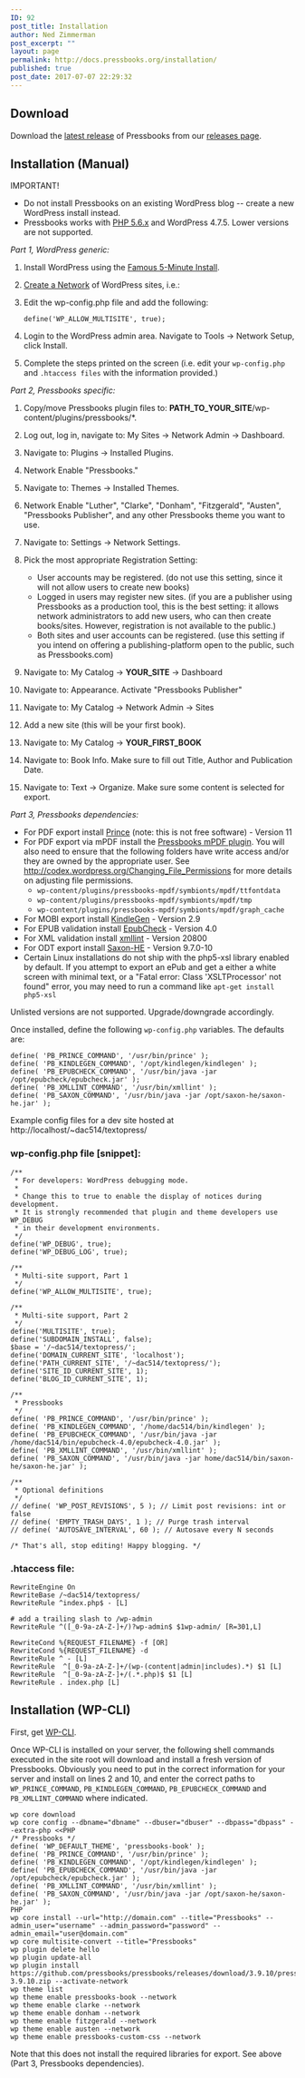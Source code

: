 ```yaml
---
ID: 92
post_title: Installation
author: Ned Zimmerman
post_excerpt: ""
layout: page
permalink: http://docs.pressbooks.org/installation/
published: true
post_date: 2017-07-07 22:29:32
---
```

## Download

Download the [latest release][1] of Pressbooks from our [releases page][2].

## Installation (Manual)

IMPORTANT!

*   Do not install Pressbooks on an existing WordPress blog -- create a new WordPress install instead.
*   Pressbooks works with [PHP 5.6.x][3] and WordPress 4.7.5. Lower versions are not supported.

*Part 1, WordPress generic:*

1.  Install WordPress using the [Famous 5-Minute Install][4].

2.  [Create a Network][5] of WordPress sites, i.e.:

3.  Edit the wp-config.php file and add the following:

    `define('WP_ALLOW_MULTISITE', true);`

4.  Login to the WordPress admin area. Navigate to Tools → Network Setup, click Install.

5.  Complete the steps printed on the screen (i.e. edit your `wp-config.php` and `.htaccess files` with the information provided.)

*Part 2, Pressbooks specific:*

1.  Copy/move Pressbooks plugin files to: **PATH_TO_YOUR_SITE**/wp-content/plugins/pressbooks/*.

2.  Log out, log in, navigate to: My Sites → Network Admin → Dashboard.

3.  Navigate to: Plugins → Installed Plugins.

4.  Network Enable "Pressbooks."

5.  Navigate to: Themes → Installed Themes.

6.  Network Enable "Luther", "Clarke", "Donham", "Fitzgerald", "Austen", "Pressbooks Publisher", and any other Pressbooks theme you want to use.

7.  Navigate to: Settings → Network Settings.

8.  Pick the most appropriate Registration Setting:

    *   User accounts may be registered. (do not use this setting, since it will not allow users to create new books)
    *   Logged in users may register new sites. (if you are a publisher using Pressbooks as a production tool, this is the best setting: it allows network administrators to add new users, who can then create books/sites. However, registration is not available to the public.)
    *   Both sites and user accounts can be registered. (use this setting if you intend on offering a publishing-platform open to the public, such as Pressbooks.com)

9.  Navigate to: My Catalog → **YOUR_SITE** → Dashboard

10. Navigate to: Appearance. Activate "Pressbooks Publisher"

11. Navigate to: My Catalog → Network Admin → Sites

12. Add a new site (this will be your first book).

13. Navigate to: My Catalog → **YOUR_FIRST_BOOK**

14. Navigate to: Book Info. Make sure to fill out Title, Author and Publication Date.

15. Navigate to: Text → Organize. Make sure some content is selected for export.

*Part 3, Pressbooks dependencies:*

*   For PDF export install [Prince][6] (note: this is not free software) - Version 11
*   For PDF export via mPDF install the [Pressbooks mPDF plugin][7]. You will also need to ensure that the following folders have write access and/or they are owned by the appropriate user. See http://codex.wordpress.org/Changing_File_Permissions for more details on adjusting file permissions.
    *   `wp-content/plugins/pressbooks-mpdf/symbionts/mpdf/ttfontdata`
    *   `wp-content/plugins/pressbooks-mpdf/symbionts/mpdf/tmp`
    *   `wp-content/plugins/pressbooks-mpdf/symbionts/mpdf/graph_cache`
*   For MOBI export install [KindleGen][8] - Version 2.9
*   For EPUB validation install [EpubCheck][9] - Version 4.0
*   For XML validation install [xmllint][10] - Version 20800
*   For ODT export install [Saxon-HE][11] - Version 9.7.0-10
*   Certain Linux installations do not ship with the php5-xsl library enabled by default. If you attempt to export an ePub and get a either a white screen with minimal text, or a "Fatal error: Class 'XSLTProcessor' not found" error, you may need to run a command like `apt-get install php5-xsl`

Unlisted versions are not supported. Upgrade/downgrade accordingly.

Once installed, define the following `wp-config.php` variables. The defaults are:

    define( 'PB_PRINCE_COMMAND', '/usr/bin/prince' );
    define( 'PB_KINDLEGEN_COMMAND', '/opt/kindlegen/kindlegen' );
    define( 'PB_EPUBCHECK_COMMAND', '/usr/bin/java -jar /opt/epubcheck/epubcheck.jar' );
    define( 'PB_XMLLINT_COMMAND', '/usr/bin/xmllint' );
    define( 'PB_SAXON_COMMAND', '/usr/bin/java -jar /opt/saxon-he/saxon-he.jar' );


Example config files for a dev site hosted at http://localhost/~dac514/textopress/

### wp-config.php file [snippet]:

    /**
     * For developers: WordPress debugging mode.
     *
     * Change this to true to enable the display of notices during development.
     * It is strongly recommended that plugin and theme developers use WP_DEBUG
     * in their development environments.
     */
    define('WP_DEBUG', true);
    define('WP_DEBUG_LOG', true);

    /**
     * Multi-site support, Part 1
     */
    define('WP_ALLOW_MULTISITE', true);

    /**
     * Multi-site support, Part 2
     */
    define('MULTISITE', true);
    define('SUBDOMAIN_INSTALL', false);
    $base = '/~dac514/textopress/';
    define('DOMAIN_CURRENT_SITE', 'localhost');
    define('PATH_CURRENT_SITE', '/~dac514/textopress/');
    define('SITE_ID_CURRENT_SITE', 1);
    define('BLOG_ID_CURRENT_SITE', 1);

    /**
     * Pressbooks
     */
    define( 'PB_PRINCE_COMMAND', '/usr/bin/prince' );
    define( 'PB_KINDLEGEN_COMMAND', '/home/dac514/bin/kindlegen' );
    define( 'PB_EPUBCHECK_COMMAND', '/usr/bin/java -jar /home/dac514/bin/epubcheck-4.0/epubcheck-4.0.jar' );
    define( 'PB_XMLLINT_COMMAND', '/usr/bin/xmllint' );
    define( 'PB_SAXON_COMMAND', '/usr/bin/java -jar home/dac514/bin/saxon-he/saxon-he.jar' );

    /**
     * Optional definitions
     */
    // define( 'WP_POST_REVISIONS', 5 ); // Limit post revisions: int or false
    // define( 'EMPTY_TRASH_DAYS', 1 ); // Purge trash interval
    // define( 'AUTOSAVE_INTERVAL', 60 ); // Autosave every N seconds

    /* That's all, stop editing! Happy blogging. */


### .htaccess file:

    RewriteEngine On
    RewriteBase /~dac514/textopress/
    RewriteRule ^index.php$ - [L]

    # add a trailing slash to /wp-admin
    RewriteRule ^([_0-9a-zA-Z-]+/)?wp-admin$ $1wp-admin/ [R=301,L]

    RewriteCond %{REQUEST_FILENAME} -f [OR]
    RewriteCond %{REQUEST_FILENAME} -d
    RewriteRule ^ - [L]
    RewriteRule  ^[_0-9a-zA-Z-]+/(wp-(content|admin|includes).*) $1 [L]
    RewriteRule  ^[_0-9a-zA-Z-]+/(.*.php)$ $1 [L]
    RewriteRule . index.php [L]


## Installation (WP-CLI)

First, get [WP-CLI][14].

Once WP-CLI is installed on your server, the following shell commands executed in the site root will download and install a fresh version of Pressbooks. Obviously you need to put in the correct information for your server and install on lines 2 and 10, and enter the correct paths to `WP_PRINCE_COMMAND`, `PB_KINDLEGEN_COMMAND`, `PB_EPUBCHECK_COMMAND` and `PB_XMLLINT_COMMAND` where indicated.

    wp core download
    wp core config --dbname="dbname" --dbuser="dbuser" --dbpass="dbpass" --extra-php <<PHP
    /* Pressbooks */
    define( 'WP_DEFAULT_THEME', 'pressbooks-book' );
    define( 'PB_PRINCE_COMMAND', '/usr/bin/prince' );
    define( 'PB_KINDLEGEN_COMMAND', '/opt/kindlegen/kindlegen' );
    define( 'PB_EPUBCHECK_COMMAND', '/usr/bin/java -jar /opt/epubcheck/epubcheck.jar' );
    define( 'PB_XMLLINT_COMMAND', '/usr/bin/xmllint' );
    define( 'PB_SAXON_COMMAND', '/usr/bin/java -jar /opt/saxon-he/saxon-he.jar' );
    PHP
    wp core install --url="http://domain.com" --title="Pressbooks" --admin_user="username" --admin_password="password" --admin_email="user@domain.com"
    wp core multisite-convert --title="Pressbooks"
    wp plugin delete hello
    wp plugin update-all
    wp plugin install https://github.com/pressbooks/pressbooks/releases/download/3.9.10/pressbooks-3.9.10.zip --activate-network
    wp theme list
    wp theme enable pressbooks-book --network
    wp theme enable clarke --network
    wp theme enable donham --network
    wp theme enable fitzgerald --network
    wp theme enable austen --network
    wp theme enable pressbooks-custom-css --network


Note that this does not install the required libraries for export. See above (Part 3, Pressbooks dependencies).

 [1]: https://github.com/pressbooks/pressbooks/releases/latest
 [2]: https://github.com/pressbooks/pressbooks/releases/
 [3]: https://secure.php.net/supported-versions.php
 [4]: http://codex.wordpress.org/Installing_WordPress
 [5]: http://codex.wordpress.org/Create_A_Network
 [6]: http://pressbooks.com/prince
 [7]: https://wordpress.org/plugins/pressbooks-mpdf
 [8]: http://www.amazon.com/gp/feature.html?docId=1000765211
 [9]: https://github.com/idpf/epubcheck
 [10]: http://xmlsoft.org/xmllint.html
 [11]: https://sourceforge.net/projects/saxon/files/Saxon-HE/
 [13]: https://github.com/leafo/scssphp/
 [14]: https://wp-cli.org/